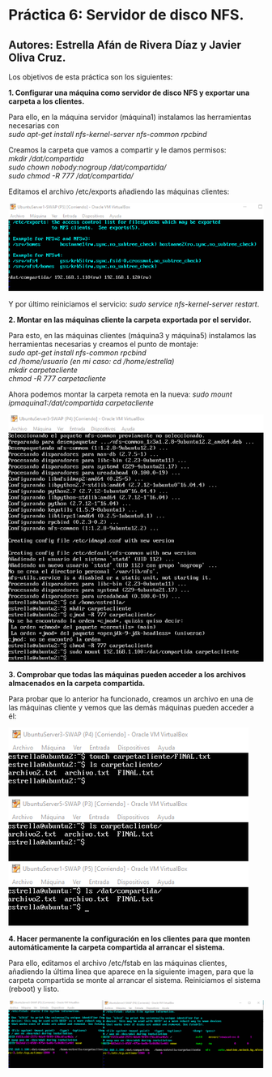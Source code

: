 # Práctica 6: Servidor de disco NFS.
## Autores: Estrella Afán de Rivera Díaz y Javier Oliva Cruz.


Los objetivos de esta práctica son los siguientes: 

**1. Configurar una máquina como servidor de disco NFS y exportar una carpeta a los clientes.**

Para ello, en la máquina servidor (máquina1) instalamos las herramientas necesarias con  
*sudo apt-get install nfs-kernel-server nfs-common rpcbind*

Creamos la carpeta que vamos a compartir y le damos permisos:  
*mkdir /dat/compartida  
sudo chown nobody:nogroup /dat/compartida/  
sudo chmod -R 777 /dat/compartida/*  

Editamos el archivo /etc/exports añadiendo las máquinas clientes:

![img](https://github.com/estrella415/SWAP/blob/master/Practica6/1.png)

Y por último reiniciamos el servicio: *sudo service nfs-kernel-server restart*.

**2. Montar en las máquinas cliente la carpeta exportada por el servidor.**

Para esto, en las máquinas clientes (máquina3 y máquina5) instalamos las herramientas necesarias y creamos el punto de montaje:  
*sudo apt-get install nfs-common rpcbind  
cd /home/usuario (en mi caso: cd /home/estrella)  
mkdir carpetacliente  
chmod -R 777 carpetacliente*

Ahora podemos montar la carpeta remota en la nueva: *sudo mount ipmaquina1:/dat/compartida carpetacliente*

![img](https://github.com/estrella415/SWAP/blob/master/Practica6/2.png)

**3. Comprobar que todas las máquinas pueden acceder a los archivos almacenados en la carpeta compartida.**

Para probar que lo anterior ha funcionado, creamos un archivo en una de las máquinas cliente y vemos que las demás máquinas pueden acceder a él:

![img](https://github.com/estrella415/SWAP/blob/master/Practica6/4.png)

**4. Hacer permanente la configuración en los clientes para que monten automáticamente la carpeta compartida al arrancar el sistema.**

Para ello, editamos el archivo /etc/fstab en las máquinas clientes, añadiendo la última línea que aparece en la siguiente imagen, 
para que la carpeta compartida se monte al arrancar el sistema. Reiniciamos el sistema (reboot) y listo.

![img](https://github.com/estrella415/SWAP/blob/master/Practica6/3.png)


